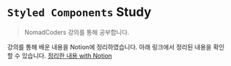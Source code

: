 # `Styled Components` Study

> NomadCoders 강의를 통해 공부합니다.

강의를 통해 배운 내용을 Notion에 정리하였습니다. 아래 링크에서 정리된 내용을 확인할 수 있습니다.
[정리한 내용 with Notion](https://www.notion.so/xtring/Styled-Components-b223e27c0c2e4017ae676c22428a84c4)
